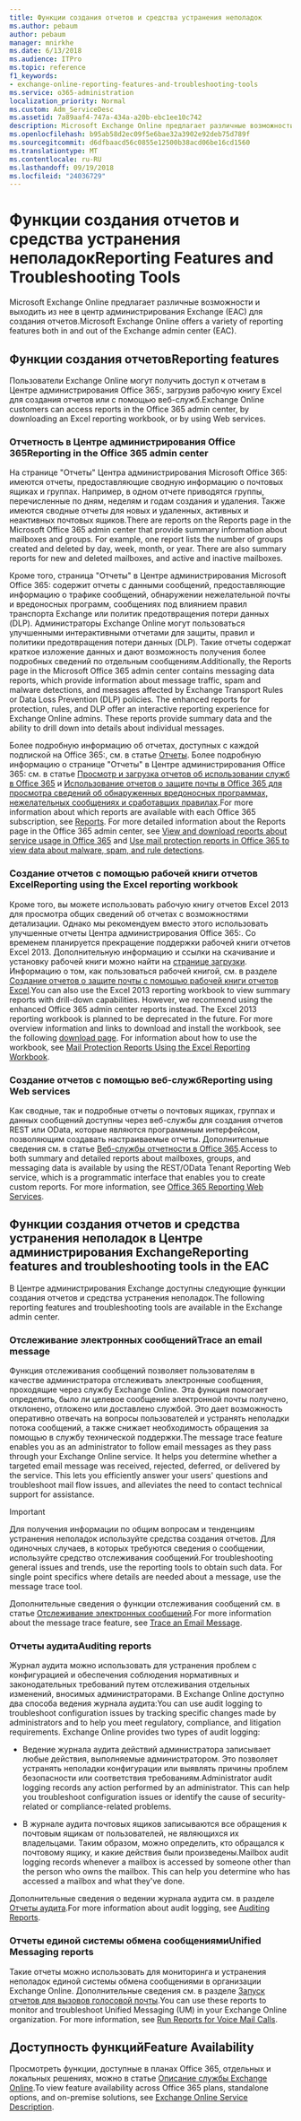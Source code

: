 ```yaml
---
title: Функции создания отчетов и средства устранения неполадок
ms.author: pebaum
author: pebaum
manager: mnirkhe
ms.date: 6/13/2018
ms.audience: ITPro
ms.topic: reference
f1_keywords:
- exchange-online-reporting-features-and-troubleshooting-tools
ms.service: o365-administration
localization_priority: Normal
ms.custom: Adm_ServiceDesc
ms.assetid: 7a89aaf4-747a-434a-a20b-ebc1ee10c742
description: Microsoft Exchange Online предлагает различные возможности и выходить из нее в центр администрирования Exchange (EAC) для создания отчетов.
ms.openlocfilehash: b95ab58d2ec09f5e6bae32a3902e92deb75d789f
ms.sourcegitcommit: d6dfbaacd56c0855e12500b38acd06be16cd1560
ms.translationtype: MT
ms.contentlocale: ru-RU
ms.lasthandoff: 09/19/2018
ms.locfileid: "24036729"
---
```

# <a name="reporting-features-and-troubleshooting-tools"></a><span data-ttu-id="c575e-103">Функции создания отчетов и средства устранения неполадок</span><span class="sxs-lookup"><span data-stu-id="c575e-103">Reporting Features and Troubleshooting Tools</span></span>

<span data-ttu-id="c575e-104">Microsoft Exchange Online предлагает различные возможности и выходить из нее в центр администрирования Exchange (EAC) для создания отчетов.</span><span class="sxs-lookup"><span data-stu-id="c575e-104">Microsoft Exchange Online offers a variety of reporting features both in and out of the Exchange admin center (EAC).</span></span>
  
## <a name="reporting-features"></a><span data-ttu-id="c575e-105">Функции создания отчетов</span><span class="sxs-lookup"><span data-stu-id="c575e-105">Reporting features</span></span>

<span data-ttu-id="c575e-106">Пользователи Exchange Online могут получить доступ к отчетам в Центре администрирования Office 365:, загрузив рабочую книгу Excel для создания отчетов или с помощью веб-служб.</span><span class="sxs-lookup"><span data-stu-id="c575e-106">Exchange Online customers can access reports in the Office 365 admin center, by downloading an Excel reporting workbook, or by using Web services.</span></span>
  
### <a name="reporting-in-the-office-365-admin-center"></a><span data-ttu-id="c575e-107">Отчетность в Центре администрирования Office 365</span><span class="sxs-lookup"><span data-stu-id="c575e-107">Reporting in the Office 365 admin center</span></span>

<span data-ttu-id="c575e-p101">На странице "Отчеты" Центра администрирования Microsoft Office 365: имеются отчеты, предоставляющие сводную информацию о почтовых ящиках и группах. Например, в одном отчете приводятся группы, перечисленные по дням, неделям и годам создания и удаления. Также имеются сводные отчеты для новых и удаленных, активных и неактивных почтовых ящиков.</span><span class="sxs-lookup"><span data-stu-id="c575e-p101">There are reports on the Reports page in the Microsoft Office 365 admin center that provide summary information about mailboxes and groups. For example, one report lists the number of groups created and deleted by day, week, month, or year. There are also summary reports for new and deleted mailboxes, and active and inactive mailboxes.</span></span> 
  
<span data-ttu-id="c575e-p102">Кроме того, страница "Отчеты" в Центре администрирования Microsoft Office 365: содержит отчеты с данными сообщений, предоставляющие информацию о трафике сообщений, обнаружении нежелательной почты и вредоносных программ, сообщениях под влиянием правил транспорта Exchange или политик предотвращения потери данных (DLP). Администраторы Exchange Online могут пользоваться улучшенными интерактивными отчетами для защиты, правил и политики предотвращения потери данных (DLP). Такие отчеты содержат краткое изложение данных и дают возможность получения более подробных сведений по отдельным сообщениям.</span><span class="sxs-lookup"><span data-stu-id="c575e-p102">Additionally, the Reports page in the Microsoft Office 365 admin center contains messaging data reports, which provide information about message traffic, spam and malware detections, and messages affected by Exchange Transport Rules or Data Loss Prevention (DLP) policies. The enhanced reports for protection, rules, and DLP offer an interactive reporting experience for Exchange Online admins. These reports provide summary data and the ability to drill down into details about individual messages.</span></span>
  
<span data-ttu-id="c575e-p103">Более подробную информацию об отчетах, доступных с каждой подпиской на Office 365:, см. в статье [Отчеты](../office-365-platform-service-description/reports.md). Более подробную информацию о странице "Отчеты" в Центре администрирования Office 365: см. в статье [Просмотр и загрузка отчетов об использовании служб в Office 365](https://go.microsoft.com/fwlink/p/?LinkId=401187) и [Использование отчетов о защите почты в Office 365 для просмотра сведений об обнаруженных вредоносных программах, нежелательных сообщениях и сработавших правилах](https://go.microsoft.com/fwlink/p/?LinkID=401102).</span><span class="sxs-lookup"><span data-stu-id="c575e-p103">For more information about which reports are available with each Office 365 subscription, see [Reports](../office-365-platform-service-description/reports.md). For more detailed information about the Reports page in the Office 365 admin center, see [View and download reports about service usage in Office 365](https://go.microsoft.com/fwlink/p/?LinkId=401187) and [Use mail protection reports in Office 365 to view data about malware, spam, and rule detections](https://go.microsoft.com/fwlink/p/?LinkID=401102).</span></span>
  
### <a name="reporting-using-the-excel-reporting-workbook"></a><span data-ttu-id="c575e-116">Создание отчетов с помощью рабочей книги отчетов Excel</span><span class="sxs-lookup"><span data-stu-id="c575e-116">Reporting using the Excel reporting workbook</span></span>

<span data-ttu-id="c575e-p104">Кроме того, вы можете использовать рабочую книгу отчетов Excel 2013 для просмотра общих сведений об отчетах с возможностями детализации. Однако мы рекомендуем вместо этого использовать улучшенные отчеты Центра администрирования Office 365:. Со временем планируется прекращение поддержки рабочей книги отчетов Excel 2013. Дополнительную информацию и ссылки на скачивание и установку рабочей книги можно найти на [странице загрузки](https://go.microsoft.com/fwlink/p/?LinkId=271776). Информацию о том, как пользоваться рабочей книгой, см. в разделе [Создание отчетов о защите почты с помощью рабочей книги отчетов Excel](https://go.microsoft.com/fwlink/p/?LinkId=285211).</span><span class="sxs-lookup"><span data-stu-id="c575e-p104">You can also use the Excel 2013 reporting workbook to view summary reports with drill-down capabilities. However, we recommend using the enhanced Office 365 admin center reports instead. The Excel 2013 reporting workbook is planned to be deprecated in the future. For more overview information and links to download and install the workbook, see the following [download page](https://go.microsoft.com/fwlink/p/?LinkId=271776). For information about how to use the workbook, see [Mail Protection Reports Using the Excel Reporting Workbook](https://go.microsoft.com/fwlink/p/?LinkId=285211).</span></span> 
  
### <a name="reporting-using-web-services"></a><span data-ttu-id="c575e-122">Создание отчетов с помощью веб-служб</span><span class="sxs-lookup"><span data-stu-id="c575e-122">Reporting using Web services</span></span>

<span data-ttu-id="c575e-p105">Как сводные, так и подробные отчеты о почтовых ящиках, группах и данных сообщений доступны через веб-службы для создания отчетов REST или OData, которые являются программным интерфейсом, позволяющим создавать настраиваемые отчеты. Дополнительные сведения см. в статье [Веб-службы отчетности в Office 365](https://go.microsoft.com/fwlink/p/?LinkId=287041).</span><span class="sxs-lookup"><span data-stu-id="c575e-p105">Access to both summary and detailed reports about mailboxes, groups, and messaging data is available by using the REST/OData Tenant Reporting Web service, which is a programmatic interface that enables you to create custom reports. For more information, see [Office 365 Reporting Web Services](https://go.microsoft.com/fwlink/p/?LinkId=287041).</span></span>
  
## <a name="reporting-features-and-troubleshooting-tools-in-the-eac"></a><span data-ttu-id="c575e-125">Функции создания отчетов и средства устранения неполадок в Центре администрирования Exchange</span><span class="sxs-lookup"><span data-stu-id="c575e-125">Reporting features and troubleshooting tools in the EAC</span></span>

<span data-ttu-id="c575e-126">В Центре администрирования Exchange доступны следующие функции создания отчетов и средства устранения неполадок.</span><span class="sxs-lookup"><span data-stu-id="c575e-126">The following reporting features and troubleshooting tools are available in the Exchange admin center.</span></span>
  
### <a name="trace-an-email-message"></a><span data-ttu-id="c575e-127">Отслеживание электронных сообщений</span><span class="sxs-lookup"><span data-stu-id="c575e-127">Trace an email message</span></span>

<span data-ttu-id="c575e-p106">Функция отслеживания сообщений позволяет пользователям в качестве администратора отслеживать электронные сообщения, проходящие через службу Exchange Online. Эта функция помогает определить, было ли целевое сообщение электронной почты получено, отклонено, отложено или доставлено службой. Это дает возможность оперативно отвечать на вопросы пользователей и устранять неполадки потока сообщений, а также снижает необходимость обращения за помощью в службу технической поддержки.</span><span class="sxs-lookup"><span data-stu-id="c575e-p106">The message trace feature enables you as an administrator to follow email messages as they pass through your Exchange Online service. It helps you determine whether a targeted email message was received, rejected, deferred, or delivered by the service. This lets you efficiently answer your users' questions and troubleshoot mail flow issues, and alleviates the need to contact technical support for assistance.</span></span>
  
> [!IMPORTANT]
> <span data-ttu-id="c575e-p107">Для получения информации по общим вопросам и тенденциям устранения неполадок используйте средства создания отчетов. Для одиночных случаев, в которых требуются сведения о сообщении, используйте средство отслеживания сообщений.</span><span class="sxs-lookup"><span data-stu-id="c575e-p107">For troubleshooting general issues and trends, use the reporting tools to obtain such data. For single point specifics where details are needed about a message, use the message trace tool.</span></span> 
  
<span data-ttu-id="c575e-133">Дополнительные сведения о функции отслеживания сообщений см. в статье [Отслеживание электронных сообщений](https://go.microsoft.com/fwlink/p/?LinkId=271777).</span><span class="sxs-lookup"><span data-stu-id="c575e-133">For more information about the message trace feature, see [Trace an Email Message](https://go.microsoft.com/fwlink/p/?LinkId=271777).</span></span>
  
### <a name="auditing-reports"></a><span data-ttu-id="c575e-134">Отчеты аудита</span><span class="sxs-lookup"><span data-stu-id="c575e-134">Auditing reports</span></span>

<span data-ttu-id="c575e-p108">Журнал аудита можно использовать для устранения проблем с конфигурацией и обеспечения соблюдения нормативных и законодательных требований путем отслеживания отдельных изменений, вносимых администраторами. В Exchange Online доступно два способа ведения журнала аудита:</span><span class="sxs-lookup"><span data-stu-id="c575e-p108">You can use audit logging to troubleshoot configuration issues by tracking specific changes made by administrators and to help you meet regulatory, compliance, and litigation requirements. Exchange Online provides two types of audit logging:</span></span>
  
- <span data-ttu-id="c575e-p109">Ведение журнала аудита действий администратора записывает любые действия, выполняемые администратором. Это позволяет устранять неполадки конфигурации или выявлять причины проблем безопасности или соответствия требованиям.</span><span class="sxs-lookup"><span data-stu-id="c575e-p109">Administrator audit logging records any action performed by an administrator. This can help you troubleshoot configuration issues or identify the cause of security-related or compliance-related problems.</span></span> 
    
- <span data-ttu-id="c575e-p110">В журнале аудита почтовых ящиков записываются все обращения к почтовым ящикам от пользователей, не являющихся их владельцами. Таким образом, можно определить, кто обращался к почтовому ящику, и какие действия были произведены.</span><span class="sxs-lookup"><span data-stu-id="c575e-p110">Mailbox audit logging records whenever a mailbox is accessed by someone other than the person who owns the mailbox. This can help you determine who has accessed a mailbox and what they've done.</span></span> 
    
<span data-ttu-id="c575e-141">Дополнительные сведения о ведении журнала аудита см. в разделе [Отчеты аудита](https://go.microsoft.com/fwlink/p/?LinkId=271779).</span><span class="sxs-lookup"><span data-stu-id="c575e-141">For more information about audit logging, see [Auditing Reports](https://go.microsoft.com/fwlink/p/?LinkId=271779).</span></span>
  
### <a name="unified-messaging-reports"></a><span data-ttu-id="c575e-142">Отчеты единой системы обмена сообщениями</span><span class="sxs-lookup"><span data-stu-id="c575e-142">Unified Messaging reports</span></span>

<span data-ttu-id="c575e-p111">Такие отчеты можно использовать для мониторинга и устранения неполадок единой системы обмена сообщениями в организации Exchange Online. Дополнительные сведения см. в разделе [Запуск отчетов для вызовов голосовой почты](https://go.microsoft.com/fwlink/p/?LinkId=287042).</span><span class="sxs-lookup"><span data-stu-id="c575e-p111">You can use these reports to monitor and troubleshoot Unified Messaging (UM) in your Exchange Online organization. For more information, see [Run Reports for Voice Mail Calls](https://go.microsoft.com/fwlink/p/?LinkId=287042).</span></span>
  
## <a name="feature-availability"></a><span data-ttu-id="c575e-145">Доступность функций</span><span class="sxs-lookup"><span data-stu-id="c575e-145">Feature Availability</span></span>

<span data-ttu-id="c575e-146">Просмотреть функции, доступные в планах Office 365, отдельных и локальных решениях, можно в статье [Описание службы Exchange Online](exchange-online-service-description.md).</span><span class="sxs-lookup"><span data-stu-id="c575e-146">To view feature availability across Office 365 plans, standalone options, and on-premise solutions, see [Exchange Online Service Description](exchange-online-service-description.md).</span></span>
  

